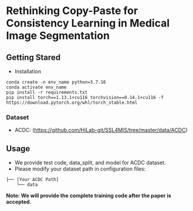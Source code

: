 # Rethinking Copy-Paste for Consistency Learning in Medical Image Segmentation

## Getting Stared
* Installation
```
conda create -n env_name python=3.7.16
conda activate env_name
pip install -r requirements.txt
pip install torch==1.13.1+cu116 torchvision==0.14.1+cu116 -f https://download.pytorch.org/whl/torch_stable.html
```

### Dataset

- ACDC: (https://github.com/HiLab-git/SSL4MIS/tree/master/data/ACDC)

## Usage
* We provide test code, data_split, and model for ACDC dataset.
* Please modify your dataset path in configuration files:
```
├── [Your ACDC Path]
    └── data
```
**Note: We will provide the complete training code after the paper is accepted.**
